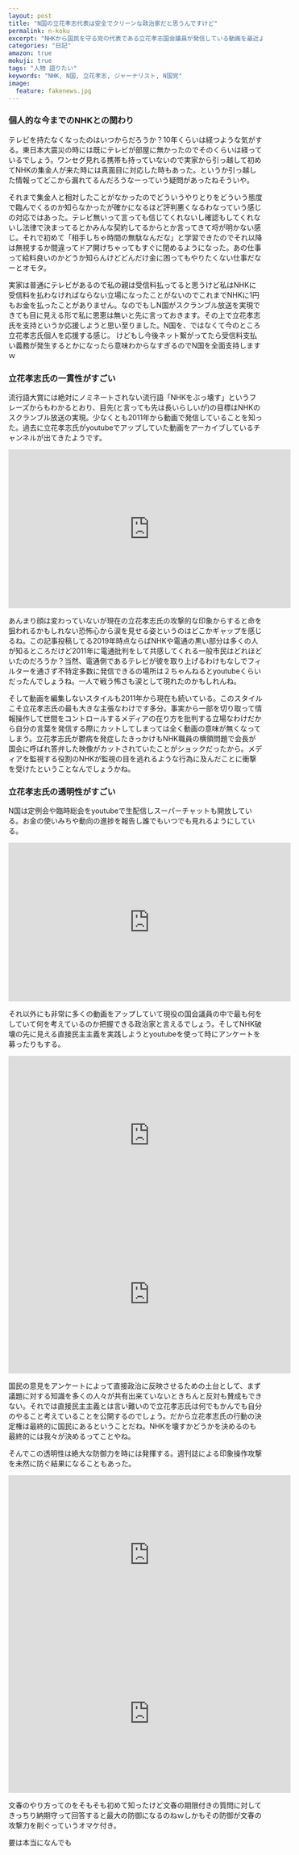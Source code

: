 ```yaml
---
layout: post
title: "N国の立花孝志代表は安全でクリーンな政治家だと思うんですけど"
permalink: n-koku
excerpt: "NHKから国民を守る党の代表である立花孝志国会議員が発信している動画を最近よく見るのですが、彼の正直さには惹かれるものがあります。NHKをぶっ壊せるかどうかはわかりませんが個人的には彼を応援したい、そんな気持ちです。"
categories: "日記"
amazon: true
mokuji: true
tags: "人物 語りたい"
keywords: "NHK, N国, 立花孝志, ジャーナリスト, N国党"
image:
  feature: fakenews.jpg
---
```


### 個人的な今までのNHKとの関わり

テレビを持たなくなったのはいつからだろうか？10年くらいは経つような気がする。東日本大震災の時には既にテレビが部屋に無かったのでそのくらいは経っているでしょう。ワンセグ見れる携帯も持っていないので実家から引っ越して初めてNHKの集金人が来た時には真面目に対応した時もあった。というか引っ越した情報ってどこから漏れてるんだろうなーっていう疑問があったねそういや。

それまで集金人と相対したことがなかったのでどういうやりとりをどういう態度で臨んでくるのか知らなかったが確かになるほど評判悪くなるわなっていう感じの対応ではあった。テレビ無いって言っても信じてくれないし確認もしてくれないし法律で決まってるとかみんな契約してるからとか言ってきて埒が明かない感じ。それで初めて「相手しちゃ時間の無駄なんだな」と学習できたのでそれ以降は無視するか間違ってドア開けちゃってもすぐに閉めるようになった。あの仕事って給料良いのかどうか知らんけどどんだけ金に困ってもやりたくない仕事だなーとオモタ。

実家は普通にテレビがあるので私の親は受信料払ってると思うけど私はNHKに受信料を払わなければならない立場になったことがないのでこれまでNHKに1円もお金を払ったことがありません。なのでもしN国がスクランブル放送を実現できても目に見える形で私に恩恵は無いと先に言っておきます。その上で立花孝志氏を支持というか応援しようと思い至りました。N国を、ではなくて今のところ立花孝志氏個人を応援する感じ。
けどもし今後ネット繋がってたら受信料支払い義務が発生するとかになったら意味わからなすぎるのでN国を全面支持しますｗ

### 立花孝志氏の一貫性がすごい

流行語大賞には絶対にノミネートされない流行語「NHKをぶっ壊す」というフレーズからもわかるとおり、目先(と言っても先は長いらしいが)の目標はNHKのスクランブル放送の実現。少なくとも2011年から動画で発信していることを知った。過去に立花孝志氏がyoutubeでアップしていた動画をアーカイブしているチャンネルが出てきたようです。

<iframe width="560" height="315" src="https://www.youtube.com/embed/C3n5YZ0hQdU" frameborder="0" allow="accelerometer; autoplay; encrypted-media; gyroscope; picture-in-picture" allowfullscreen></iframe>

あんまり顔は変わっていないが現在の立花孝志氏の攻撃的な印象からすると命を狙われるかもしれない恐怖心から涙を見せる姿というのはどこかギャップを感じるね。この記事投稿してる2019年時点ならばNHKや電通の黒い部分は多くの人が知るところだけど2011年に電通批判をして共感してくれる一般市民はどれほどいたのだろうか？当然、電通側であるテレビが彼を取り上げるわけもなしでフィルターを通さず不特定多数に発信できるの場所は２ちゃんねるとyoutubeくらいだったんでしょうね。一人で戦う怖さも涙として現れたのかもしれんね。

そして動画を編集しないスタイルも2011年から現在も続いている。このスタイルこそ立花孝志氏の最も大きな主張なわけです多分。事実から一部を切り取って情報操作して世間をコントロールするメディアの在り方を批判する立場なわけだから自分の言葉を発信する際にカットしてしまっては全く動画の意味が無くなってしまう。立花孝志氏が鬱病を発症したきっかけもNHK職員の横領問題で会長が国会に呼ばれ答弁した映像がカットされていたことがショックだったから。メディアを監視する役割のNHKが監視の目を逃れるような行為に及んだことに衝撃を受けたということなんでしょうかね。

### 立花孝志氏の透明性がすごい

N国は定例会や臨時総会をyoutubeで生配信しスーパーチャットも開放している。お金の使いみちや動向の進捗を報告し誰でもいつでも見れるようにしている。

<iframe width="560" height="315" src="https://www.youtube.com/embed/TcySouabLBM" frameborder="0" allow="accelerometer; autoplay; encrypted-media; gyroscope; picture-in-picture" allowfullscreen></iframe>

それ以外にも非常に多くの動画をアップしていて現役の国会議員の中で最も何をしていて何を考えているのか把握できる政治家と言えるでしょう。そしてNHK破壊の先に見える直接民主主義を実践しようとyoutubeを使って時にアンケートを募ったりもする。

<iframe width="560" height="315" src="https://www.youtube.com/embed/uZ1jxobS-Z8" frameborder="0" allow="accelerometer; autoplay; encrypted-media; gyroscope; picture-in-picture" allowfullscreen></iframe>

<iframe width="560" height="315" src="https://www.youtube.com/embed/QrpQ_JIo_l0" frameborder="0" allow="accelerometer; autoplay; encrypted-media; gyroscope; picture-in-picture" allowfullscreen></iframe>

国民の意見をアンケートによって直接政治に反映させるための土台として、まず議題に対する知識を多くの人々が共有出来ていないときちんと反対も賛成もできない。それでは直接民主主義とは言い難いので立花孝志氏は何でもかんでも自分のやること考えていることを公開するのでしょう。だから立花孝志氏の行動の決定権は最終的に国民にあるということだね。NHKを壊すかどうかを決めるのも最終的には我々が決めるってことやね。

そんでこの透明性は絶大な防御力を時には発揮する。週刊誌による印象操作攻撃を未然に防ぐ結果になることもあった。

<iframe width="560" height="315" src="https://www.youtube.com/embed/H8oZ47Hcamk" frameborder="0" allow="accelerometer; autoplay; encrypted-media; gyroscope; picture-in-picture" allowfullscreen></iframe>

<iframe width="560" height="315" src="https://www.youtube.com/embed/hrqZfzJ70Mg" frameborder="0" allow="accelerometer; autoplay; encrypted-media; gyroscope; picture-in-picture" allowfullscreen></iframe>

文春のやり方ってのをそもそも初めて知ったけど文春の期限付きの質問に対してきっちり納期守って回答すると最大の防御になるのねｗしかもその防御が文春の攻撃力を削ぐっていうオマケ付き。

要は本当になんでも
<!--stackedit_data:
eyJoaXN0b3J5IjpbMTcxNjEwMDAxMywtMTQ2OTYxNjA3OSwtMT
I1NTc2MTcxMCwtNzA3NjIwMDI2LC04OTk1MTI2NTEsLTIxMzA2
MDU4NDMsLTExODY4MzExNDUsMzEyNjkxOTMsMTUxMjQ1NTI1Mi
wzNTc1NTI1MzAsMTUzNDQwMzI0NiwtMTY4MTEwMzMzNywtMTk1
ODIwMzI4MCw3MDcxMTc3MjYsMjg3NjE3NTI1LDEyNDA5ODY4OT
EsMTc5MzU5ODc3OCwxMDM2MDE4NTczLDEwNzI3NjEwOTEsLTEz
OTczNzc3NDNdfQ==
-->